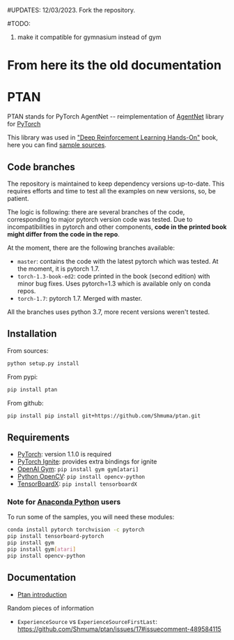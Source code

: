 #UPDATES:
12/03/2023. Fork the repository.

#TODO:
1. make it compatible for gymnasium instead of gym

From here its the old documentation
=============================================================================
# PTAN

PTAN stands for PyTorch AgentNet -- reimplementation of
[AgentNet](https://github.com/yandexdataschool/AgentNet) library for
[PyTorch](http://pytorch.org/)

This library was used in ["Deep Reinforcement Learning Hands-On"](https://www.packtpub.com/data/deep-reinforcement-learning-hands-on-second-edition) book, here you can find [sample sources](https://github.com/PacktPublishing/Deep-Reinforcement-Learning-Hands-On).


## Code branches
The repository is maintained to keep dependency versions up-to-date. 
This requires efforts and time to test all the examples on new versions, so, be patient.

The logic is following: there are several branches of the code, corresponding to 
major pytorch version code was tested. Due to incompatibilities in pytorch and other components,
**code in the printed book might differ from the code in the repo**.

At the moment, there are the following branches available:
* `master`: contains the code with the latest pytorch which was tested. At the moment, it is pytorch 1.7.
* `torch-1.3-book-ed2`: code printed in the book (second edition) with minor bug fixes. Uses pytorch=1.3 which 
is available only on conda repos.
* `torch-1.7`: pytorch 1.7. Merged with master.

All the branches uses python 3.7, more recent versions weren't tested.

## Installation

From sources:
```bash
python setup.py install
```

From pypi:
```bash
pip install ptan
```

From github:
```bash
pip install pip install git+https://github.com/Shmuma/ptan.git 
```

## Requirements

* [PyTorch](http://pytorch.org/): version 1.1.0 is required
* [PyTorch Ignite](https://pytorch.org/ignite/): provides extra bindings for ignite
* [OpenAI Gym](https://gym.openai.com/): ```pip install gym gym[atari]```
* [Python OpenCV](https://pypi.org/project/opencv-python/): ```pip install opencv-python```
* [TensorBoardX](https://github.com/lanpa/tensorboardX): ```pip install tensorboardX```

### Note for [Anaconda Python](https://anaconda.org/anaconda/python) users

To run some of the samples, you will need these modules:
```bash
conda install pytorch torchvision -c pytorch
pip install tensorboard-pytorch
pip install gym
pip install gym[atari]
pip install opencv-python
```

## Documentation

* [Ptan introduction](docs/intro.ipynb)

Random pieces of information

* `ExperienceSource` vs `ExperienceSourceFirstLast`: https://github.com/Shmuma/ptan/issues/17#issuecomment-489584115
